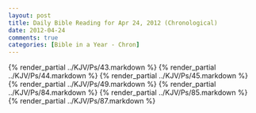 ```yaml
---
layout: post
title: Daily Bible Reading for Apr 24, 2012 (Chronological)
date: 2012-04-24
comments: true
categories: [Bible in a Year - Chron]
---
```

{% render_partial ../KJV/Ps/43.markdown %}
{% render_partial ../KJV/Ps/44.markdown %}
{% render_partial ../KJV/Ps/45.markdown %}
{% render_partial ../KJV/Ps/49.markdown %}
{% render_partial ../KJV/Ps/84.markdown %}
{% render_partial ../KJV/Ps/85.markdown %}
{% render_partial ../KJV/Ps/87.markdown %}
